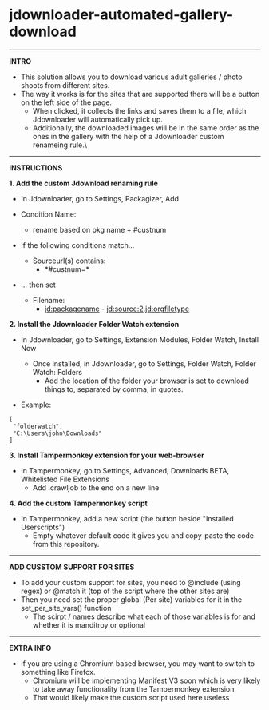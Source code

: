 # jdownloader-automated-gallery-download
---
  
**INTRO**
  
- This solution allows you to download various adult galleries / photo shoots from different sites.
- The way it works is for the sites that are supported there will be a button on the left side of the page.
  - When clicked, it collects the links and saves them to a file, which Jdownloader will automatically pick up.
  - Additionally, the downloaded images will be in the same order as the ones in the gallery with the help of a Jdownloader custom renameing rule.\
  
---
  
**INSTRUCTIONS**
  
**1. Add the custom Jdownload renaming rule**
- In Jdownloader, go to Settings, Packagizer, Add
  
- Condition Name:
  - rename based on pkg name + #custnum
- If the following conditions match...
  - Sourceurl(s) contains:
    - \*#custnum=\*
- ... then set
  - Filename:
    - <jd:packagename> - <jd:source:2>.<jd:orgfiletype>
  
**2. Install the Jdownloader Folder Watch extension**
- In Jdownloader, go to Settings, Extension Modules, Folder Watch, Install Now
  - Once installed, in Jdownloader, go to Settings, Folder Watch, Folder Watch: Folders
    - Add the location of the folder your browser is set to download things to, separated by comma, in quotes.
  
- Example:
```
[
 "folderwatch",
 "C:\Users\john\Downloads"
]
```
  
**3. Install Tampermonkey extension for your web-browser**
- In Tampermonkey, go to Settings, Advanced, Downloads BETA, Whitelisted File Extensions
  - Add .crawljob to the end on a new line
  
**4. Add the custom Tampermonkey script**
- In Tampermonkey, add a new script (the button beside "Installed Userscripts")
  - Empty whatever default code it gives you and copy-paste the code from this repository.
  
---
  
**ADD CUSSTOM SUPPORT FOR SITES**
- To add your custom support for sites, you need to @include (using regex) or @match it (top of the script where the other sites are)
- Then you need set the proper global (Per site) variables for it in the set_per_site_vars() function
  - The scirpt / names describe what each of those variables is for and whether it is manditroy or optional
  
---
  
**EXTRA INFO**
- If you are using a Chromium based browser, you may want to switch to something like Firefox.
  - Chromium will be implementing Manifest V3 soon which is very likely to take away functionality from the Tampermonkey extension
  - That would likely make the custom script used here useless
